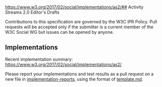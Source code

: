 https://www.w3.org/2017/02/social/implementations/as2/## Activity Streams 2.0 Editor's Drafts

Contributions to this specification are governed by the W3C 
IPR Policy. Pull requests will be accepted only if the 
submitter is a current member of the W3C Social WG but 
issues can be opened by anyone.

## Implementations

Recent implementation summary: https://www.w3.org/2017/02/social/implementations/as2/

Please report your implementations and test results as a pull request on a new file in [implementation-reports](https://github.com/w3c/activitystreams/tree/master/implementation-reports), using the format of [template.md](https://github.com/w3c/activitystreams/blob/master/implementation-reports/template.md).
